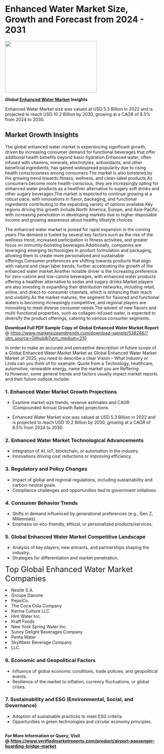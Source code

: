 <H1>Enhanced Water Market Size, Growth and Forecast from 2024 - 2031</H1><img class="aligncenter size-medium wp-image-584254" src="https://thirdeyenews.in/wp-content/uploads/2024/09/Global-Market-Research-300x168.jpeg" alt="" width="300" height="168" /><p><strong>Global&nbsp;<a href="https://www.marketsizeandtrends.com/download-sample/538246/?utm_source=Github8j?utm_medium=210">Enhanced Water Market</a> Insights</strong></p><p>Enhanced Water Market size was valued at USD 5.3 Billion in 2022 and is projected to reach USD 10.2 Billion by 2030, growing at a CAGR of 8.5% from 2024 to 2030.</p><p><h2>Market Growth Insights</h2> <p>The global enhanced water market is experiencing significant growth, driven by increasing consumer demand for functional beverages that offer additional health benefits beyond basic hydration.Enhanced water, often infused with vitamins, minerals, electrolytes, antioxidants, and other beneficial ingredients, has gained widespread popularity due to rising health consciousness among consumers.The market is also bolstered by the growing trend towards fitness, wellness, and clean-label products.As consumers become more health-conscious, they are increasingly opting for enhanced water products as a healthier alternative to sugary soft drinks and other sugary beverages.The market is expected to continue growing at a robust pace, with innovations in flavor, packaging, and functional ingredients contributing to the expanding variety of options available.Key regions driving this growth include North America, Europe, and Asia-Pacific, with increasing penetration in developing markets due to higher disposable income and growing awareness about healthy lifestyle choices.</p> <p>The enhanced water market is poised for rapid expansion in the coming years.The demand is fueled by several key factors such as the rise of the wellness trend, increased participation in fitness activities, and greater focus on immunity-boosting beverages.Additionally, companies are leveraging emerging technologies in product formulation and packaging, allowing them to create more personalized and sustainable offerings.Consumer preferences are shifting towards products that align with natural and clean label trends, further accelerating the growth of the enhanced water market.Another notable driver is the increasing preference for zero-calorie and low-calorie beverages, with enhanced water products offering a healthier alternative to sodas and sugary drinks.Market players are also investing in expanding their distribution networks, including retail, online, and direct-to-consumer channels, which is enhancing their reach and visibility.As the market matures, the segment for flavored and functional waters is becoming increasingly competitive, and regional players are innovating to meet diverse consumer needs.The advent of new flavors and multi-functional properties, such as collagen-infused water, is expected to diversify the product offerings, catering to various consumer segments.<p><span class=""><strong>Download Full PDF Sample Copy of Global Enhanced Water Market Report</strong> @ <a href="https://www.marketsizeandtrends.com/download-sample/538246/?utm_source=Github8j?utm_medium=210" target="_blank">https://www.marketsizeandtrends.com/download-sample/538246/?utm_source=Github8j?utm_medium=210</a></span></p><p>In order to make an accurate and perceptive description of future scope of a Global&nbsp;Enhanced Water Market Market as Global&nbsp;Enhanced Water Market Market of 2025, you need to describe a clear Vision &ndash; What Industry or Linda can you think of for example: Quote from a Technology, healthcare, automotive, renewable energy, name the market you are Reffering to.However, some general trends and factors usually impact market reports and their future outlook include:</p><h3>1.&nbsp;<strong>Enhanced Water Market Growth Projections</strong></h3><ul><li>Examine market size trends, revenue estimates and CAGR (Compounded Annual Growth Rate) projections.</li><li><p>Enhanced Water Market size was valued at USD 5.3 Billion in 2022 and is projected to reach USD 10.2 Billion by 2030, growing at a CAGR of 8.5% from 2024 to 2030.</p></li></ul><h3>2.&nbsp;<strong>Enhanced Water Market Technological Advancements</strong></h3><ul><li>Integration of AI, IoT, blockchain, or automation in the industry.</li><li>Innovations driving cost reductions or improving efficiency.</li></ul><h3>3.&nbsp;<strong>Regulatory and Policy Changes</strong></h3><ul><li>Impact of global and regional regulations, including sustainability and carbon-neutral goals.</li><li>Compliance challenges and opportunities tied to government initiatives.</li></ul><h3>4.&nbsp;<strong>Consumer Behavior Trends</strong></h3><ul><li>Shifts in demand influenced by generational preferences (e.g., Gen Z, Millennials).</li><li>Emphasis on eco-friendly, ethical, or personalized products/services.</li></ul><h3>5.&nbsp;<strong>Global Enhanced Water Market Competitive Landscape</strong></h3><ul><li>Analysis of key players, new entrants, and partnerships shaping the industry.</li><li>Strategies for differentiation and market penetration.</li></ul><p data-pm-slice="1 1 []"><span style="color: inherit; font-family: inherit; font-size: 25px;">Top Global Enhanced Water Market Companies</span></p><div class="" data-test-id=""><p><li>Nestle S.A.</li><li> Groupe Danone</li><li> PepsiCo.</li><li> The Coca Cola Company</li><li> Karma Culture LLC</li><li> Hint Water Inc.</li><li> Kraft Foods</li><li> New York Spring Water Inc.</li><li> Sunny Delight Beverages Company</li><li> Penta Water</li><li> SkyWater Beverage Company</li><li> LLC.</li></p></div><h3>6.&nbsp;<strong>Economic and Geopolitical Factors</strong></h3><ul><li>Influence of global economic conditions, trade policies, and geopolitical events.</li><li>Resilience of the market to inflation, currency fluctuations, or global crises.</li></ul><h3>7.&nbsp;<strong>Sustainability and ESG (Environmental, Social, and Governance)</strong></h3><ul><li>Adoption of sustainable practices to meet ESG criteria.</li><li>Opportunities in green technologies and circular economy principles.</li></ul><h2><strong style="font-size: 14px;">For More Information or Query, Visit @&nbsp;</strong><a style="background-color: #ffffff; font-size: 14px;" href="https://www.marketsizeandtrends.com/report/enhanced-water-market/" target="_blank">https://www.verifiedmarketreports.com/product/airport-passenger-boarding-bridge-market</a></h2>